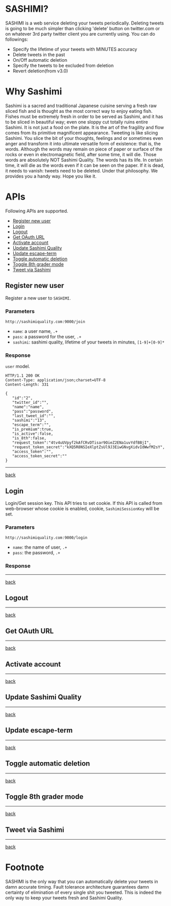 # SASHIMI?
SASHIMI is a web service deleting your tweets periodically. 
Deleting tweets is going to be much simpler than clicking 'delete' button on twitter.com 
or on whatever 3rd party twitter client you are currently using. You can do followings:

- Specify the lifetime of your tweets with MINUTES accuracy
- Delete tweets in the past
- On/Off automatic deletion
- Specify the tweets to be excluded from deletion
- Revert deletion(from v3.0)

# Why Sashimi
Sashimi is a sacred and traditional Japanese cuisine serving a fresh raw sliced fish and is thought as the most correct way to enjoy eating fish. Fishes must be extremely fresh in order to be served as Sashimi, and it has to be sliced in beautiful way; even one sloppy cut totally ruins entire Sashimi. It is not just a food on the plate. It is the art of the fragility and flow comes from its primitive magnificent appearance. 
Tweeting is like slicing Sashimi. You slice the bit of your thoughts, feelings and or sometimes even anger and transform it into ultimate versatile form of existence: that is, the words. Although the words may remain on piece of paper or surface of the rocks or even in electromagnetic field, after some time, it will die. Those words are absolutely NOT Sashimi Quality. The words has its life. In certain time, it will die as the words even if it can be seen on the paper. If it is dead, it needs to vanish: tweets need to be deleted. Under that philosophy. We provides you a handy way. Hope you like it.

# APIs
Following APIs are supported.

- [Register new user](#register-new-user)
- [Login](#login)
- [Logout](#logout)
- [Get OAuth URL](#get-oauth-url)
- [Activate account](#activate-account)
- [Update Sashimi Quality](#update-sashimi-quality)
- [Update escape-term](#update-escape-term)
- [Toggle automatic deletion](#toggle-automatic-deletion)
- [Toggle 8th grader mode](#toggle-8th-grader-mode)
- [Tweet via Sashimi](#tweet-via-sashimi)

## Register new user
Register a new user to `SASHIMI`. 

### Parameters
`http://sashimiquality.com:9000/join`
- `name`: a user name, `.+`
- `pass`: a password for the user, `.+`
- `sashimi`: sashimi quality, lifetime of your tweets in minutes, `[1-9]+[0-9]*`

### Response 
`user` model. 

    HTTP/1.1 200 OK
    Content-Type: application/json;charset=UTF-8
    Content-Length: 331

    {
       "id":"2",
       "twitter_id":"",
       "name":"name",
       "pass":"password",
       "last_tweet_id":"",
       "sashimi":"13",
       "escape_term":"",
       "is_premium":true,
       "is_active":false,
       "is_8th":false,
       "request_token":"4tv4uUVpyf2kAfCRvDTisar9OieZ2ENa1uvYdfBBjI",
       "request_token_secret":"kXQ5R8NSIeXlptZsUl9J3EiwGNvgXidvIdWwfM2sY",
       "access_token":"",
       "access_token_secret":""
    }

___
[back](#apis)

## Login
Login/Get session key. This API tries to set cookie. 
If this API is called from web-browser whose cookie is enabled, cookie, `SashimiSessionKey` will be set.

### Parameters 

`http://sashimiquality.com:9000/login`

- `name`: the name of user, `.+`
- `pass`: the password, `.+`

### Response 




___
[back](#apis)
## Logout
___
[back](#apis)
## Get OAuth URL
___
[back](#apis)
## Activate account
___
[back](#apis)
## Update Sashimi Quality
___
[back](#apis)
## Update escape-term
___
[back](#apis)
## Toggle automatic deletion
___
[back](#apis)
## Toggle 8th grader mode
___
[back](#apis)
## Tweet via Sashimi
___
[back](#apis)



# Footnote
SASHIMI is the only way that you can automatically delete your tweets in damn accurate timing. Fault tolerance architecture guarantees damn certainty of elimination of every single shit you tweeted. This is indeed the only way to keep your tweets fresh and Sashimi Quality. 


